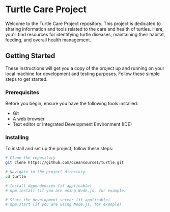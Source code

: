 # Turtle Care Project

Welcome to the Turtle Care Project repository. This project is dedicated to sharing information and tools related to the care and health of turtles. Here, you'll find resources for identifying turtle diseases, maintaining their habitat, feeding, and overall health management.

## Getting Started

These instructions will get you a copy of the project up and running on your local machine for development and testing purposes. Follow these simple steps to get started.

### Prerequisites

Before you begin, ensure you have the following tools installed:
- Git
- A web browser
- Text editor or Integrated Development Environment (IDE)

### Installing

To install and set up the project, follow these steps:

```bash
# Clone the repository
git clone https://github.com/oceansource1/turtle.git

# Navigate to the project directory
cd turtle

# Install dependencies (if applicable)
# npm install (if you are using Node.js, for example)

# Start the development server (if applicable)
# npm start (if you are using Node.js, for example)
